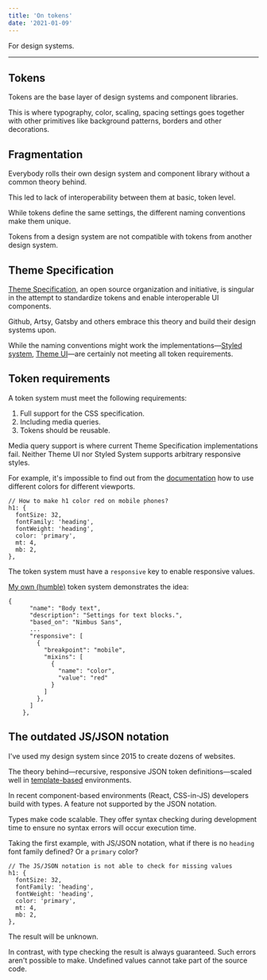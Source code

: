 ```yaml
---
title: 'On tokens'
date: '2021-01-09'
---
```


For design systems.

<!--more-->

---

## Tokens

Tokens are the base layer of design systems and component libraries.

This is where typography, color, scaling, spacing settings goes together with other primitives like background patterns, borders and other decorations.

## Fragmentation

Everybody rolls their own design system and component library without a common theory behind.

This led to lack of interoperability between them at basic, token level.

While tokens define the same settings, the different naming conventions make them unique.

Tokens from a design system are not compatible with tokens from another design system.

## Theme Specification

[Theme Specification](https://system-ui.com/), an open source organization and initiative, is singular in the attempt to standardize tokens and enable interoperable UI components.

Github, Artsy, Gatsby and others embrace this theory and build their design systems upon.

While the naming conventions might work the implementations&mdash;[Styled system](https://styled-system.com/), [Theme UI](https://theme-ui.com/)&mdash;are certainly not meeting all token requirements.

## Token requirements

A token system must meet the following requirements:

1. Full support for the CSS specification.
2. Including media queries.
3. Tokens should be reusable.

Media query support is where current Theme Specification implementations fail. Neither Theme UI nor Styled System supports arbitrary responsive styles.

For example, it's impossible to find out from the [documentation](https://theme-ui.com/theming/#styles) how to use different colors for different viewports.

```
// How to make h1 color red on mobile phones?
h1: {
  fontSize: 32,
  fontFamily: 'heading',
  fontWeight: 'heading',
  color: 'primary',
  mt: 4,
  mb: 2,
},
```

The token system must have a `responsive` key to enable responsive values.

[My own (humble)](https://github.com/metamn/gust/blob/master/code/framework/design/typography/text-style/text-style.json) token system demonstrates the idea:

```
{
      "name": "Body text",
      "description": "Settings for text blocks.",
      "based_on": "Nimbus Sans",
      ...
      "responsive": [
        {
          "breakpoint": "mobile",
          "mixins": [
            {
              "name": "color",
              "value": "red"
            }
          ]
        },
      ]
    },
```

## The outdated JS/JSON notation

I've used my design system since 2015 to create dozens of websites.

The theory behind&mdash;recursive, responsive JSON token definitions&mdash;scaled well in [template-based](http://metamn.io/react/a-little-css-history) environments.

In recent component-based environments (React, CSS-in-JS) developers build with types. A feature not supported by the JSON notation.

Types make code scalable. They offer syntax checking during development time to ensure no syntax errors will occur execution time.

Taking the first example, with JS/JSON notation, what if there is no `heading` font family defined? Or a `primary` color?

```
// The JS/JSON notation is not able to check for missing values
h1: {
  fontSize: 32,
  fontFamily: 'heading',
  fontWeight: 'heading',
  color: 'primary',
  mt: 4,
  mb: 2,
},
```

The result will be unknown.

In contrast, with type checking the result is always guaranteed. Such errors aren't possible to make. Undefined values cannot take part of the source code.
